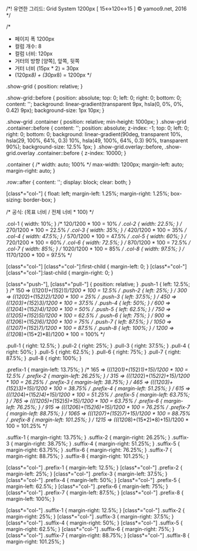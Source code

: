 /*! 유연한 그리드: Grid System 1200px [ 15↔120↔15 ] © yamoo9.net, 2016 */

/*
 * 페이지 폭 1200px
 * 컬럼 개수: 8
 * 컬럼 너비: 120px
 * 거터의 방향 [양쪽], 앞쪽, 뒷쪽
 * 거터 너비 (15px * 2) = 30px
 * (120px*8) + (30px*8) = 1200px
 */

.show-grid {
  position: relative;
}

.show-grid::before {
  position: absolute;
  top: 0;
  left: 0;
  right: 0;
  bottom: 0;
  content: '';
  background: linear-gradient(transparent 9px, hsla(0, 0%, 0%, 0.42) 9px);
  background-size: 1px 10px;
}

.show-grid .container {
  position: relative;
  min-height: 1000px;
}
.show-grid .container::before {
  content: '';
  position: absolute;
  z-index: -1;
  top: 0;
  left: 0;
  right: 0;
  bottom: 0;
  background: linear-gradient(90deg,
    transparent 10%,
    hsla(29, 100%, 64%, 0.3) 10%,
    hsla(49, 100%, 64%, 0.3) 90%,
    transparent 90%);
  background-size: 12.5% 1px;
}
.show-grid.overlay::before,
.show-grid.overlay .container::before {
  z-index: 10000;
}

.container {
  /* width: auto; 100% */
  max-width: 1200px;
  margin-left: auto;
  margin-right: auto;
}

.row::after {
  content: '';
  display: block;
  clear: both;
}

[class*="col-"] {
  float: left;
  margin-left: 1.25%;
  margin-right: 1.25%;
  box-sizing: border-box;
}

/* 공식: (목표 너비 / 전체 너비 * 100) */

.col-1 { width: 10%;   } /*  120/1200 * 100 = 10%   */
.col-2 { width: 22.5%; } /*  270/1200 * 100 = 22.5% */
.col-3 { width: 35%;   } /*  420/1200 * 100 = 35%   */
.col-4 { width: 47.5%; } /*  570/1200 * 100 = 47.5% */
.col-5 { width: 60%;   } /*  720/1200 * 100 = 60%   */
.col-6 { width: 72.5%; } /*  870/1200 * 100 = 72.5% */
.col-7 { width: 85%;   } /* 1020/1200 * 100 = 85%   */
.col-8 { width: 97.5%; } /* 1170/1200 * 100 = 97.5% */

[class*="col-"] [class*="col-"]:first-child {
  margin-left: 0;
}
[class*="col-"] [class*="col-"]:last-child {
  margin-right: 0;
}

[class*="push-"],
[class*="pull-"] {
  position: relative;
}
.push-1 { left: 12.5%; } /*  150 => ((120*1)+(15*2)*1)/1200 * 100 = 12.5% */
.push-2 { left: 25%;   } /*  300 => ((120*2)+(15*2)*2)/1200 * 100 = 25%   */
.push-3 { left: 37.5%; } /*  450 => ((120*3)+(15*2)*3)/1200 * 100 = 37.5% */
.push-4 { left: 50%;   } /*  600 => ((120*4)+(15*2)*4)/1200 * 100 = 50%   */
.push-5 { left: 62.5%; } /*  750 => ((120*5)+(15*2)*5)/1200 * 100 = 62.5% */
.push-6 { left: 75%;   } /*  900 => ((120*6)+(15*2)*6)/1200 * 100 = 75%   */
.push-7 { left: 87.5%; } /* 1050 => ((120*7)+(15*2)*7)/1200 * 100 = 87.5% */
.push-8 { left: 100%;  } /* 1200 => ((120*8)+(15*2)*8)/1200 * 100 = 100%  */

.pull-1 { right: 12.5%; }
.pull-2 { right: 25%;   }
.pull-3 { right: 37.5%; }
.pull-4 { right: 50%;   }
.pull-5 { right: 62.5%; }
.pull-6 { right: 75%;   }
.pull-7 { right: 87.5%; }
.pull-8 { right: 100%;  }

.prefix-1 { margin-left: 13.75%;  }  /*  165 => (((120*1)+(15*2)*1)+15)/1200 * 100 = 12.5%   */
.prefix-2 { margin-left: 26.25%;  }  /*  315 => (((120*2)+(15*2)*2)+15)/1200 * 100 = 26.25%  */
.prefix-3 { margin-left: 38.75%;  }  /*  465 => (((120*3)+(15*2)*3)+15)/1200 * 100 = 38.75%  */
.prefix-4 { margin-left: 51.25%;  }  /*  615 => (((120*4)+(15*2)*4)+15)/1200 * 100 = 51.25%  */
.prefix-5 { margin-left: 63.75%;  }  /*  765 => (((120*5)+(15*2)*5)+15)/1200 * 100 = 63.75%  */
.prefix-6 { margin-left: 76.25%;  }  /*  915 => (((120*6)+(15*2)*6)+15)/1200 * 100 = 76.25%  */
.prefix-7 { margin-left: 88.75%;  }  /* 1065 => (((120*7)+(15*2)*7)+15)/1200 * 100 = 88.75%  */
.prefix-8 { margin-left: 101.25%; }  /* 1215 => (((120*8)+(15*2)*8)+15)/1200 * 100 = 101.25% */

.suffix-1 { margin-right: 13.75%;  }
.suffix-2 { margin-right: 26.25%;  }
.suffix-3 { margin-right: 38.75%;  }
.suffix-4 { margin-right: 51.25%;  }
.suffix-5 { margin-right: 63.75%;  }
.suffix-6 { margin-right: 76.25%;  }
.suffix-7 { margin-right: 88.75%;  }
.suffix-8 { margin-right: 101.25%; }

[class*="col-"] .prefix-1 { margin-left: 12.5%; }
[class*="col-"] .prefix-2 { margin-left: 25%;   }
[class*="col-"] .prefix-3 { margin-left: 37.5%; }
[class*="col-"] .prefix-4 { margin-left: 50%;   }
[class*="col-"] .prefix-5 { margin-left: 62.5%; }
[class*="col-"] .prefix-6 { margin-left: 75%;   }
[class*="col-"] .prefix-7 { margin-left: 87.5%; }
[class*="col-"] .prefix-8 { margin-left: 100%;  }

[class*="col-"] .suffix-1 { margin-right: 12.5%;   }
[class*="col-"] .suffix-2 { margin-right: 25%;     }
[class*="col-"] .suffix-3 { margin-right: 37.5%;   }
[class*="col-"] .suffix-4 { margin-right: 50%;     }
[class*="col-"] .suffix-5 { margin-right: 62.5%;   }
[class*="col-"] .suffix-6 { margin-right: 75%;     }
[class*="col-"] .suffix-7 { margin-right: 88.75%;  }
[class*="col-"] .suffix-8 { margin-right: 101.25%; }